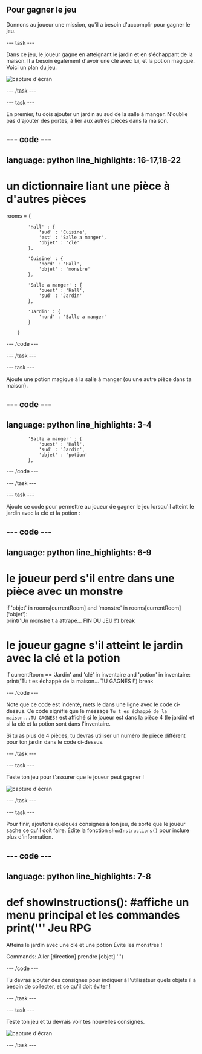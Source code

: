 ## Pour gagner le jeu

Donnons au joueur une mission, qu'il a besoin d'accomplir pour gagner le jeu.

--- task ---

Dans ce jeu, le joueur gagne en atteignant le jardin et en s'échappant de la maison. Il a besoin également d'avoir une clé avec lui, et la potion magique. Voici un plan du jeu.

![capture d'écran](images/rpg-final-map.png)

--- /task ---

--- task ---

En premier, tu dois ajouter un jardin au sud de la salle à manger. N'oublie pas d'ajouter des portes, à lier aux autres pièces dans la maison.

--- code ---
---
language: python
line_highlights: 16-17,18-22
--
# un dictionnaire liant une pièce à d'autres pièces
rooms = {

            'Hall' : {
                'sud' : 'Cuisine',
                'est' : 'Salle a manger',
                'objet' : 'clé'
            },
    
            'Cuisine' : {
                'nord' : 'Hall',
                'objet' : 'monstre'
            },
    
            'Salle a manger' : {
                'ouest' : 'Hall',
                'sud' : 'Jardin'
            },
    
            'Jardin' : {
                'nord' : 'Salle a manger'
            }
    
        }
    
--- /code ---

--- /task ---

--- task ---

Ajoute une potion magique à la salle à manger (ou une autre pièce dans ta maison).

--- code ---
---
language: python
line_highlights: 3-4
---
            'Salle a manger' : {
                'ouest' : 'Hall',
                'sud' : 'Jardin',
                'objet' : 'potion'
            },
--- /code ---

--- /task ---

--- task ---

Ajoute ce code pour permettre au joueur de gagner le jeu lorsqu'il atteint le jardin avec la clé et la potion :

--- code ---
---
language: python
line_highlights: 6-9
---
# le joueur perd s'il entre dans une pièce avec un monstre
if 'objet' in rooms[currentRoom] and 'monstre' in rooms[currentRoom]['objet']:  
    print('Un monstre t a attrapé... FIN DU JEU !') 
    break

# le joueur gagne s'il atteint le jardin avec la clé et la potion
if currentRoom == 'Jardin' and 'clé' in inventaire and 'potion' in inventaire: 
    print('Tu t es échappé de la maison... TU GAGNES !') 
    break

--- /code ---

Note que ce code est indenté, mets le dans une ligne avec le code ci-dessus. Ce code signifie que le message `Tu t es échappé de la maison...TU GAGNES!` est affiché si le joueur est dans la pièce 4 (le jardin) et si la clé et la potion sont dans l'inventaire.

Si tu as plus de 4 pièces, tu devras utiliser un numéro de pièce différent pour ton jardin dans le code ci-dessus.

--- /task ---

--- task ---

Teste ton jeu pour t'assurer que le joueur peut gagner !

![capture d'écran](images/rpg-win-test.png)

--- /task ---

--- task ---

Pour finir, ajoutons quelques consignes à ton jeu, de sorte que le joueur sache ce qu'il doit faire. Édite la fonction `showInstructions()` pour inclure plus d'information.

--- code ---
---
language: python
line_highlights: 7-8
---
def showInstructions(): 
    #affiche un menu principal et les commandes 
    print('''
Jeu RPG
========

Atteins le jardin avec une clé et une potion 
Évite les monstres !

Commands: 
Aller [direction] 
prendre [objet] 
''')

--- /code ---

Tu devras ajouter des consignes pour indiquer à l'utilisateur quels objets il a besoin de collecter, et ce qu'il doit éviter !

--- /task ---

--- task ---

Teste ton jeu et tu devrais voir tes nouvelles consignes.

![capture d'écran](images/rpg-instructions-test.png)

--- /task ---